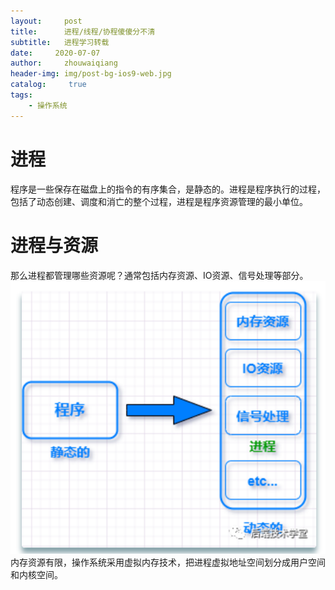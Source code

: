 ```yaml
---
layout:     post
title:      进程/线程/协程傻傻分不清
subtitle:   进程学习转载
date:     2020-07-07
author:     zhouwaiqiang
header-img: img/post-bg-ios9-web.jpg
catalog: 	 true
tags:
    - 操作系统
---
```

# 进程
程序是一些保存在磁盘上的指令的有序集合，是静态的。进程是程序执行的过程，包括了动态创建、调度和消亡的整个过程，进程是程序资源管理的最小单位。

# 进程与资源
那么进程都管理哪些资源呢？通常包括内存资源、IO资源、信号处理等部分。
![进程资源](../img/process/process1.png)
内存资源有限，操作系统采用虚拟内存技术，把进程虚拟地址空间划分成用户空间和内核空间。
